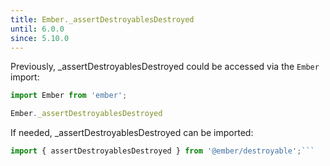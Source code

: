 ```yaml
---
title: Ember._assertDestroyablesDestroyed
until: 6.0.0
since: 5.10.0
---
```



Previously, _assertDestroyablesDestroyed could be accessed via the `Ember` import:
```js
import Ember from 'ember';

Ember._assertDestroyablesDestroyed

```

 If needed, _assertDestroyablesDestroyed can be imported:
```js
import { assertDestroyablesDestroyed } from '@ember/destroyable';```
